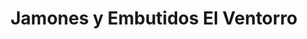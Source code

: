 ---
title: "Jamones y Embutidos El Ventorro"
url: /alba-de-tormes/jamones-y-embutidos-el-ventorro/
shop: carnicero
---